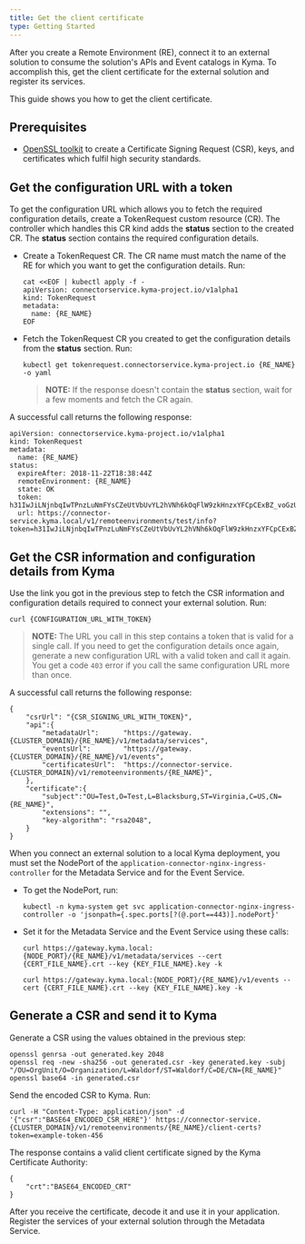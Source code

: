 ```yaml
---
title: Get the client certificate
type: Getting Started
---
```


After you create a Remote Environment (RE), connect it to an external solution to consume the solution's APIs and Event catalogs in Kyma. To accomplish this, get the client certificate for the external solution and register its services.

This guide shows you how to get the client certificate.

## Prerequisites

- [OpenSSL toolkit](https://www.openssl.org/docs/man1.0.2/apps/openssl.html) to create a Certificate Signing Request (CSR), keys, and certificates which fulfil high security standards.

## Get the configuration URL with a token

To get the configuration URL which allows you to fetch the required configuration details, create a TokenRequest custom resource (CR). The controller which handles this CR kind adds the **status** section to the created CR. The **status** section contains the required configuration details.

- Create a TokenRequest CR. The CR name must match the name of the RE for which you want to get the configuration details. Run: 
  ```
  cat <<EOF | kubectl apply -f -
  apiVersion: connectorservice.kyma-project.io/v1alpha1
  kind: TokenRequest
  metadata:
    name: {RE_NAME}
  EOF
  ```

- Fetch the TokenRequest CR you created to get the configuration details from the **status** section. Run: 
  ```
  kubectl get tokenrequest.connectorservice.kyma-project.io {RE_NAME} -o yaml
  ```
  >**NOTE:** If the response doesn't contain the **status** section, wait for a few moments and fetch the CR again.

A successful call returns the following response:
  ```
  apiVersion: connectorservice.kyma-project.io/v1alpha1
  kind: TokenRequest
  metadata:
    name: {RE_NAME}
  status:
    expireAfter: 2018-11-22T18:38:44Z
    remoteEnvironment: {RE_NAME}
    state: OK
    token: h31IwJiLNjnbqIwTPnzLuNmFYsCZeUtVbUvYL2hVNh6kOqFlW9zkHnzxYFCpCExBZ_voGzUo6IVS_ExlZd4muQ==
    url: https://connector-service.kyma.local/v1/remoteenvironments/test/info?token=h31IwJiLNjnbqIwTPnzLuNmFYsCZeUtVbUvYL2hVNh6kOqFlW9zkHnzxYFCpCExBZ_voGzUo6IVS_ExlZd4muQ==
  ```

## Get the CSR information and configuration details from Kyma

Use the link you got in the previous step to fetch the CSR information and configuration details required to connect your external solution. Run:

```
curl {CONFIGURATION_URL_WITH_TOKEN}
```
>**NOTE:** The URL you call in this step contains a token that is valid for a single call. If you need to get the configuration details once again, generate a new configuration URL with a valid token and call it again. You get a code `403` error if you call the same configuration URL more than once.

A successful call returns the following response:
```
{
    "csrUrl": "{CSR_SIGNING_URL_WITH_TOKEN}",
    "api":{
        "metadataUrl":      "https://gateway.{CLUSTER_DOMAIN}/{RE_NAME}/v1/metadata/services",
        "eventsUrl":        "https://gateway.{CLUSTER_DOMAIN}/{RE_NAME}/v1/events",
        "certificatesUrl":  "https://connector-service.{CLUSTER_DOMAIN}/v1/remoteenvironments/{RE_NAME}",
    },
    "certificate":{
        "subject":"OU=Test,O=Test,L=Blacksburg,ST=Virginia,C=US,CN={RE_NAME}",
        "extensions": "",
        "key-algorithm": "rsa2048",
    }
}
```

When you connect an external solution to a local Kyma deployment, you must set the NodePort of the `application-connector-nginx-ingress-controller` for the Metadata Service and for the Event Service.

- To get the NodePort, run:
  ```
  kubectl -n kyma-system get svc application-connector-nginx-ingress-controller -o 'jsonpath={.spec.ports[?(@.port==443)].nodePort}'
  ```
- Set it for the Metadata Service and the Event Service using these calls:
  ```
  curl https://gateway.kyma.local:{NODE_PORT}/{RE_NAME}/v1/metadata/services --cert {CERT_FILE_NAME}.crt --key {KEY_FILE_NAME}.key -k
  ```
  ```
  curl https://gateway.kyma.local:{NODE_PORT}/{RE_NAME}/v1/events --cert {CERT_FILE_NAME}.crt --key {KEY_FILE_NAME}.key -k
  ```

## Generate a CSR and send it to Kyma

Generate a CSR using the values obtained in the previous step:
```
openssl genrsa -out generated.key 2048
openssl req -new -sha256 -out generated.csr -key generated.key -subj "/OU=OrgUnit/O=Organization/L=Waldorf/ST=Waldorf/C=DE/CN={RE_NAME}"
openssl base64 -in generated.csr
```

Send the encoded CSR to Kyma. Run:

```
curl -H "Content-Type: application/json" -d '{"csr":"BASE64_ENCODED_CSR_HERE"}' https://connector-service.{CLUSTER_DOMAIN}/v1/remoteenvironments/{RE_NAME}/client-certs?token=example-token-456
```

The response contains a valid client certificate signed by the Kyma Certificate Authority:
```
{
    "crt":"BASE64_ENCODED_CRT"
}
```

After you receive the certificate, decode it and use it in your application. Register the services of your external solution through the Metadata Service.
